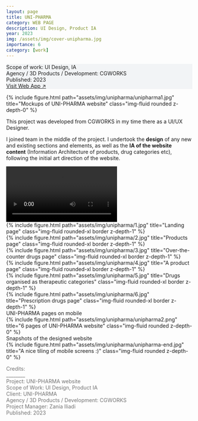 ```yaml
---
layout: page
title: UNI-PHARMA
category: WEB PAGE
description: UI Design, Product IA
year: 2023
img: /assets/img/cover-unipharma.jpg
importance: 6
category: [work]
---
```


<div class="px-3 pt-3 pb-1 mb-3 rounded" style="background-color: rgba(43, 86, 127, .05);">
    <p>
    Scope of work: UI Design, IA<br>
    Agency / 3D Products / Development: CGWORKS<br>
    Published: 2023<br>
    <a href="https://www.uni-pharma.gr/el/">Visit Web App ↗</a>
    </p>
 </div>

<div class="row">
    <div class="col-sm">
        {% include figure.html path="assets/img/unipharma/unipharma1.jpg" title="Mockups of UNI-PHARMA website" class="img-fluid rounded z-depth-0" %}
    </div>
</div>

<div class="row text-md-center justify-content-center">
    <div class="col-lg-8">
        <p>This project was developed from CGWORKS in my time there as a UI/UX Designer.</p>
        <p>I joined team in the middle of the project. I undertook the <b>design</b> of any new and existing sections and elements, as well as the <b>IA of the website content</b> (Information Architecture of products, drug categories etc), following the initial art direction of the website.</p>
    </div>    
</div>

<div class="row mb-4">
    <div class="col-sm">
        <div class="videowrapper">
            <video autoplay loop>
                <source src="/assets/img/unipharma/home.mp4" type='video/mp4'>
            </video>
        </div>
    </div>
</div>

<div class="row my-2 justify-content-center">
    <div class="col-6 col-sm mt-3 mt-md-0">
        {% include figure.html path="assets/img/unipharma/1.jpg" title="Landing page" class="img-fluid rounded-xl border z-depth-1" %}
    </div>
    <div class="col-6 col-sm mt-3 mt-md-0">
        {% include figure.html path="assets/img/unipharma/2.jpg" title="Products page" class="img-fluid rounded-xl border z-depth-1" %}
    </div>
    <div class="col-6 col-sm mt-3 mt-md-0">
        {% include figure.html path="assets/img/unipharma/3.jpg" title="Over-the-counter drugs page" class="img-fluid rounded-xl border z-depth-1" %}
    </div>
    <div class="col-6 col-sm mt-3 mt-md-0">
        {% include figure.html path="assets/img/unipharma/4.jpg" title="A product page" class="img-fluid rounded-xl border z-depth-1" %}
    </div>
    <div class="col-6 col-sm mt-3 mt-md-0">
        {% include figure.html path="assets/img/unipharma/5.jpg" title="Drugs organised as therapeutic categories" class="img-fluid rounded-xl border z-depth-1" %}
    </div>
    <div class="col-6 col-sm mt-3 mt-md-0">
        {% include figure.html path="assets/img/unipharma/6.jpg" title="Prescription drugs page" class="img-fluid rounded-xl border z-depth-1" %}
    </div>
</div>
<div class="caption mb-4">
    UNI-PHARMA pages on mobile
</div>

<div class="row">
    <div class="col-sm">
        {% include figure.html path="assets/img/unipharma/unipharma2.png" title="6 pages of UNI-PHARMA website" class="img-fluid rounded z-depth-0" %}
    </div>
</div>
<div class="caption">
    Snapshots of the designed website
</div>

<div class="row">
    <div class="col-sm">
        {% include figure.html path="assets/img/unipharma/unipharma-end.jpg" title="A nice tiling of mobile screens :)" class="img-fluid rounded z-depth-0" %}
    </div>
</div>

<div class="text-center">
    <p style="color: #737373; font-weight: 400;">Credits:<br>
    ________<br>
    Project: UNI-PHARMA website<br>
    Scope of Work: UI Design, Product IA<br>
    Client: UNI-PHARMA<br>
    Agency / 3D Products / Development: CGWORKS<br>
    Project Manager: Zania Iliadi<br>    
    Published: 2023</p> 
</div>